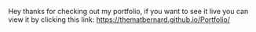 Hey thanks for checking out my portfolio, if you want to see it live you can view it by clicking this link:
https://thematbernard.github.io/Portfolio/
